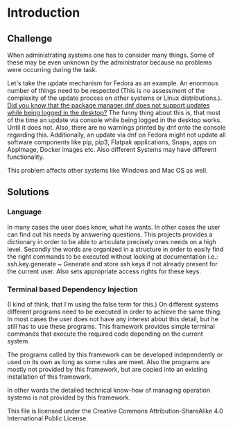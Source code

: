 # Introduction

## Challenge
When administrating systems one has to consider many things.
Some of these may be even unknown by the administrator because no problems were occurring during the task.

Let's take the update mechanism for Fedora as an example.
An enormous number of things need to be respected (This is no assessment of the complexity of the update process on other systems or Linux distributions.).
[Did you know that the package manager dnf does not support updates while being logged in the desktop?](https://lwn.net/Articles/702629/)
The funny thing about this is, that most of the time an update via console while being logged in the desktop works.
Until it does not.
Also, there are no warnings printed by dnf onto the console regarding this.
Additionally, an update via dnf on Fedora might not update all software components like pip, pip3, Flatpak applications, Snaps, apps on AppImage, Docker images etc.
Also different Systems may have different functionality.

This problem affects other systems like Windows and Mac OS as well.
## Solutions

### Language
In many cases the user does know, what he wants.
In other cases the user can find out his needs by answering questions.
This projects provides a dictionary in order to be able to articulate precisely ones needs on a high level.
Secondly the words are organized in a structure in order to easily find the right commands to be executed without looking at documentation i.e.:
ssh.key.generate ~ Generate and store ssh keys if not already present for the current user.
Also sets appropriate access rights for these keys. 

### Terminal based Dependency Injection
(I kind of think, that I'm using the false term for this.)
On different systems different programs need to be executed in order to achieve the same thing.
In most cases the user does not have any interest about this detail, but he still has to use these programs.
This framework provides simple terminal commands that execute the required code depending on the current system.

The programs called by this framework can be developed independently or used on its own as long as some rules are meet.
Also the programs are mostly not provided by this framework, but are copied into an existing installation of this framework.

In other words the detailed technical know-how of managing operation systems is not provided by this framework.

This file is licensed under the Creative Commons Attribution-ShareAlike 4.0 International Public License.
